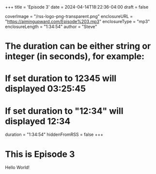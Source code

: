 +++
title = 'Episode 3'
date = 2024-04-14T18:22:36-04:00
draft = false

coverImage = "/rss-logo-png-transparent.png"
enclosureURL = "https://aimingupward.com/Episode%203.mp3"
enclosureType = "mp3"
enclosureLength = "1:34:54"
author = "Steve"
# The duration can be either string or integer (in seconds), for example:
# If set duration to 12345 will displayed 03:25:45
# If set duration to "12:34" will displayed 12:34
duration = "1:34:54"
hiddenFromRSS = false
+++

# This is Episode 3

Hello World!